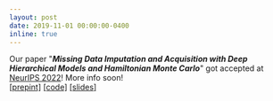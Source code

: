 ```yaml
---
layout: post
date: 2019-11-01 00:00:00-0400
inline: true
---
```


Our paper "<b><i>Missing Data Imputation and Acquisition with Deep Hierarchical Models and Hamiltonian Monte Carlo</i></b>" got accepted at <br><a href="https://neurips.cc/Conferences/2022">NeurIPS 2022</a>! More info soon!
<br>
<a href="https://arxiv.org/abs/2202.04599">[prepint]</a> <a href="https://github.com/ipeis/HH-VAEM">[code]</a> <a href="https://ipeis.github.io/assets/pdf/07_01_22_presentation.pdf">[slides]</a>